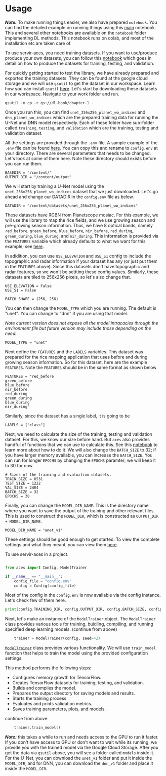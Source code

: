 # Usage

***Note:*** To make running things easier, we also have prepared `notebook`. You can find the detailed example on running things using this [main](https://github.com/SERVIR/servir-aces/blob/main/notebook/Rice_Mapping_Bhutan_2021.ipynb) notebook. This and several other notebooks are available on the `notebook` folder implementing DL methods. This notebook runs on colab, and most of the installation etc are taken care of.

To use servir-aces, you need training datasets. If you want to use/produce produce your own datasets, you can follow this [notebook](https://github.com/SERVIR/servir-aces/blob/main/notebook/generate_training_patches.ipynb) which goes in detail on how to produce the datasets for training, testing, and validation.

For quickly getting started to test the library, we have already prepared and exported the training datasets. They can be found at the google cloud storage and we will use `gsutil` to get the dataset in our workspace. Learn how you can install `gsutil` [here](https://cloud.google.com/storage/docs/gsutil_install). Let's start by downloading these datasets in our workspace. Navigate to your work folder and run.

```
gsutil -m cp -r gs://dl-book/chapter-1 .
```

Once you run this, you can find `unet_256x256_planet_wo_indices` and `dnn_planet_wo_indices` which are the prepared training data for running the U-Net and DNN model respectively. Each of these folder have sub-folder called `training`, `testing`, and `validation` which are the training, testing and validation dataset.


All the settings are provided through the `.env` file. A sample example of the `.env` file can be found [here](https://github.com/SERVIR/servir-aces/blob/main/.env.example). You can copy this and rename to `config.env` at your directory. There are several parameters that needs to be changed. Let's look at some of them here. Note these directory should exists before you can run them.


```
BASEDIR = "/content/"
OUTPUT_DIR = "/content/output"
```

We will start by training a U-Net model using the `unet_256x256_planet_wo_indices` dataset that we just downloaded. Let's go ahead and change our DATADIR in the `config.env` file as below.

```
DATADIR = "/content/datasets/unet_256x256_planet_wo_indices"
```

These datasets have RGBN from Planetscope mosiac. For this example, we will use the library to map the rice fields, and we use growing season and pre-growing season information. Thus, we have 8 optical bands, namely `red_before`, `green_before`, `blue_before`, `nir_before`, `red_during`, `green_during`, `blue_during`, and  `nir_during`. This information is provided via the `FEATURES` variable which already defaults to what we want for this example; see [here](https://github.com/SERVIR/servir-aces/blob/main/.env.example#L26).

In adidition, you can use `USE_ELEVATION` and `USE_S1` config to include the topographic and radar information if your dataset has any (or just put them in the `FEATURES` above). Since this datasets don't have topographic and radar features, so we won't be settting these config values. Similarly, these datasets are tiled to 256x256 pixels, so let's also change that.

```
USE_ELEVATION = False
USE_S1 = False

PATCH_SHAPE = (256, 256)
```

You can then change the `MODEL_TYPE` which you are running. The default is "unet". You can change to "dnn" if you are using that model.

*Note current version does not expose all the model intracacies through the environment file but future version may include those depending on the need.*

```
MODEL_TYPE = "unet"
```

Next define the `FEATURES` and the `LABELS` variables. This dataset was prepared for the rice mapping application that uses before and during growing season information. So for this dataset, here are the example `FEATURES`. Note the `FEATURES` should be in the same format as shown below

```
FEATURES = "red_before
green_before
blue_before
nir_before
red_during
green_during
blue_during
nir_during"
```

Similarly, since the dataset has a single label, it is going to be

```
LABELS = ["class"]
```

Next, we need to calculate the size of the training, testing and validation dataset. For this, we know our size before hand. But `aces` also provides handful of functions that we can use to calculate this. See this [notebook](https://github.com/SERVIR/servir-aces/blob/main/notebook/count_sample_size.ipynb) to learn more about how to do it. We will also change the `BATCH_SIZE` to 32; if you have larger memory available, you can increase the `BATCH_SIZE`. You can run for longer `EPOCHS` by changing the `EPOCHS` paramter; we will keep it to 30 for now.

```
# Sizes of the training and evaluation datasets.
TRAIN_SIZE = 8531
TEST_SIZE = 1222
VAL_SIZE = 2404
BATCH_SIZE = 32
EPOCHS = 30
```

Finally, you can change the `MODEL_DIR_NAME`. This is the directory name where you want to save the output of the training and other relevant files. This is used to construct the `MODEL_DIR`, which is constructed as `OUTPUT_DIR + MODEL_DIR_NAME`.

```
MODEL_DIR_NAME = "unet_v1"
```

These settings should be good enough to get started. To view the complete settings and what they meant, you can view them [here](https://github.com/SERVIR/servir-aces/blob/main/.env.example).

To use servir-aces in a project.

```python

from aces import Config, ModelTrainer

if __name__ == "__main__":
    config_file = "config.env"
    config = Config(config_file)
```

Most of the config in the `config.env` is now available via the config instance. Let's check few of them here.

```python
print(config.TRAINING_DIR, config.OUTPUT_DIR, config.BATCH_SIZE, config.TRAIN_SIZE)
```

Next, let's make an instance of the `ModelTrainer` object. The `ModelTrainer` class provides various tools for training, buidling, compiling, and running specified deep learning models. (continue from above)

```python
    trainer = ModelTrainer(config, seed=42)
```

[`ModelTrainer`](https://servir.github.io/servir-aces/model_trainer/) class provides various functionality. We will use `train_model` function that helps to train the model using the provided configuration settings.

This method performs the following steps:
- Configures memory growth for TensorFlow.
- Creates TensorFlow datasets for training, testing, and validation.
- Builds and compiles the model.
- Prepares the output directory for saving models and results.
- Starts the training process.
- Evaluates and prints validation metrics.
- Saves training parameters, plots, and models.

continue from above

```python
    trainer.train_model()
```

***Note:*** this takes a while to run and needs access to the GPU to run it faster. If you don't have access to GPU or don't want to wait while its running, we provide you with the trained model via the Google Cloud Storage. After you get the data via `gsutil` above, you will see a folder called `models` inside it. For the U-Net, you can download the `unet_v1` folder and put it inside the `MODEL_DIR`, and for DNN, you can download the `dnn_v1` folder and place it inside the `MODEL_DIR`.
